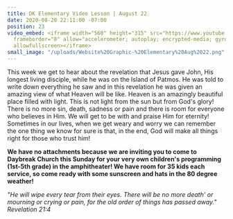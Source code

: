 ```yaml
---
title: DK Elementary Video Lesson | August 22
date: 2020-08-20 22:11:00 -07:00
position: 23
video_embed: <iframe width="560" height="315" src="https://www.youtube.com/embed/XpwYmMX1V-k"
  frameborder="0" allow="accelerometer; autoplay; encrypted-media; gyroscope; picture-in-picture"
  allowfullscreen></iframe>
small_image: "/uploads/Website%20Graphic-%20Elementary%20Aug%2022.png"
---
```


This week we get to hear about the revelation that Jesus gave John, His longest living disciple, while he was on the Island of Patmos. He was told to write down everything he saw and in this revelation he was given an amazing view of what Heaven will be like. Heaven is an amazingly beautiful place filled with light. This is not light from the sun but from God's glory! There is no more sin, death, sadness or pain and there is room for everyone who believes in Him. We will get to be with and praise Him for eternity! Sometimes in our lives, when we get weary and worry we can remember the one thing we know for sure is that, in the end, God will make all things right for those who trust him!

**We have no attachments because we are inviting you to come to Daybreak Church this Sunday for your very own children's programming (1st-5th grade) in the amphitheater! We have room for 35 kids each service, so come ready with some sunscreen and hats in the 80 degree weather!**

*"He will wipe every tear from their eyes. There will be no more death' or mourning or crying or pain, for the old order of things has passed away." Revelation 21:4*